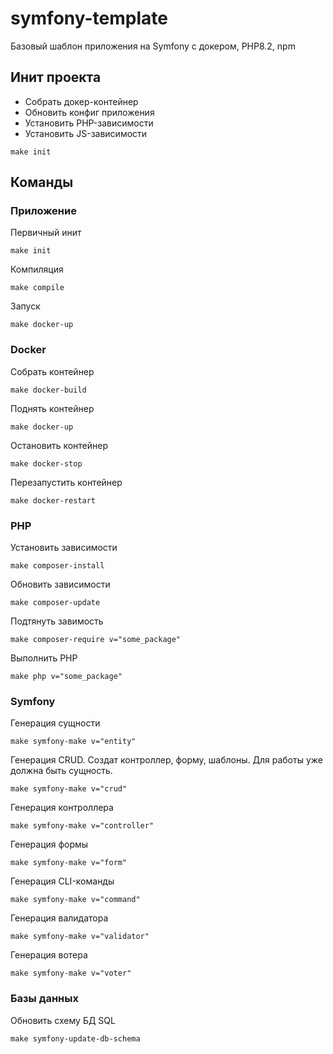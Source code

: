 # symfony-template

Базовый шаблон приложения на Symfony с докером, PHP8.2, npm

## Инит проекта

- Собрать докер-контейнер
- Обновить конфиг приложения
- Установить PHP-зависимости
- Установить JS-зависимости

```shell
make init
```

## Команды

### Приложение

Первичный инит
```shell
make init
```

Компиляция
```shell
make compile
```

Запуск
```shell
make docker-up
```

### Docker

Собрать контейнер
```shell
make docker-build
```

Поднять контейнер
```shell
make docker-up
```

Остановить контейнер
```shell
make docker-stop
```

Перезапустить контейнер
```shell
make docker-restart
```

### PHP

Установить зависимости
```shell
make composer-install
```

Обновить зависимости
```shell
make composer-update
```

Подтянуть завимость
```shell
make composer-require v="some_package"
```

Выполнить PHP
```shell
make php v="some_package"
```

### Symfony

Генерация сущности
```shell
make symfony-make v="entity"
```

Генерация CRUD. Создат контроллер, форму, шаблоны. Для работы уже должна быть сущность.
```shell
make symfony-make v="crud"
```

Генерация контроллера
```shell
make symfony-make v="controller"
```

Генерация формы
```shell
make symfony-make v="form"
```

Генерация CLI-команды
```shell
make symfony-make v="command"
```

Генерация валидатора
```shell
make symfony-make v="validator"
```

Генерация вотера
```shell
make symfony-make v="voter"
```

### Базы данных

Обновить схему БД SQL
```shell
make symfony-update-db-schema
```